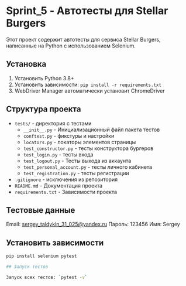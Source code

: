 # Sprint_5 - Автотесты для Stellar Burgers

Этот проект содержит автотесты для сервиса Stellar Burgers, написанные на Python с использованием Selenium.

## Установка

1. Установить Python 3.8+
2. Установить зависимости: `pip install -r requirements.txt`
3. WebDriver Manager автоматически установит ChromeDriver

## Структура проекта

- `tests/` - директория с тестами
  - `__init__.py` - Инициализационный файл пакета тестов
  - `conftest.py` - фикстуры и настройки
  - `locators.py` - локаторы элементов страницы
  - `test_constructor.py` - тесты конструктора бургеров
  - `test_login.py` - тесты входа
  - `test_logout.py` - Тесты выхода из аккаунта
  - `test_personal_account.py` - тесты личного кабинета
  - `test_registration.py` - тесты регистрации
- `.gitignore` - исключения из репозитория
- `README.md` - Документация проекта
- `requirements.txt` - Зависимости проекта

## Тестовые данные

Email: sergey_taldykin_31_025@yandex.ru
Пароль: 123456
Имя: Sergey

  
## Установить зависимости
```bash
pip install selenium pytest

## Запуск тестов

Запуск всех тестов: `pytest -v`



